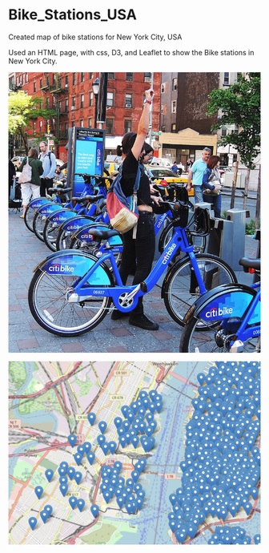 # Bike_Stations_USA
Created map of bike stations for New York City, USA

Used an HTML page, with css, D3, and Leaflet to show the Bike stations in New York City.

![Citi-Bikes](citi-bike-station-bikes.jpg)


![Citi-Bikes2](cityBikeStationsMap.jpg)

